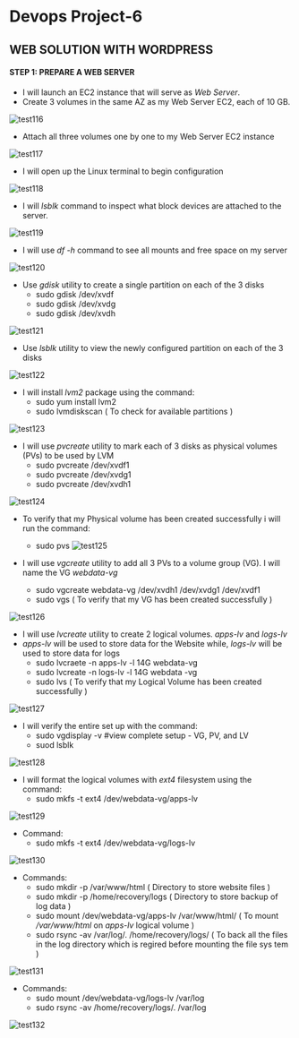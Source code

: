 
# Devops Project-6

## WEB SOLUTION WITH WORDPRESS

#### STEP 1: PREPARE A WEB SERVER
* I will launch an EC2 instance that will serve as *Web Server*. 
* Create 3 volumes in the same AZ as my Web Server EC2, each of 10 GB.

![test116](https://user-images.githubusercontent.com/115363604/200194051-5da0041e-4891-4038-b59e-131cec014aae.png)

* Attach all three volumes one by one to my Web Server EC2 instance

![test117](https://user-images.githubusercontent.com/115363604/200194194-86c3a88f-b6b6-4010-b5f7-fb2d474ec3f3.png)

* I will open up the Linux terminal to begin configuration

![test118](https://user-images.githubusercontent.com/115363604/200194290-27f8abd6-03b1-47b3-8757-27d477d1d2e7.png)

* I will *lsblk* command to inspect what block devices are attached to the server. 

![test119](https://user-images.githubusercontent.com/115363604/200194394-d4882030-02b7-43e5-a048-2e93a14382b7.png)

* I will use *df -h* command to see all mounts and free space on my server

![test120](https://user-images.githubusercontent.com/115363604/200194462-c7c77098-de0a-41e5-a1cd-f7d367c1718e.png)

* Use *gdisk* utility to create a single partition on each of the 3 disks
  - sudo gdisk /dev/xvdf
  - sudo gdisk /dev/xvdg
  - sudo gdisk /dev/xvdh

![test121](https://user-images.githubusercontent.com/115363604/200194540-2d6390c3-ce80-4a3f-916f-8c31f71ca987.png)

* Use *lsblk* utility to view the newly configured partition on each of the 3 disks

![test122](https://user-images.githubusercontent.com/115363604/200194818-dca75c46-d686-424b-889d-790adc6eaad4.png)

* I will install *lvm2* package using the command:
  - sudo yum install lvm2
  - sudo lvmdiskscan ( To check for available partitions )
 
![test123](https://user-images.githubusercontent.com/115363604/200194927-de2d0203-1b5c-42cc-a3d3-4b74c53e2dd3.png)

* I will use *pvcreate* utility to mark each of 3 disks as physical volumes (PVs) to be used by LVM
  - sudo pvcreate /dev/xvdf1
  - sudo pvcreate /dev/xvdg1
  - sudo pvcreate /dev/xvdh1
 
![test124](https://user-images.githubusercontent.com/115363604/200195089-f1891fe9-f384-4843-8ccc-02ee0c07ce50.png)

 * To verify that my Physical volume has been created successfully i will run the command:
   - sudo pvs
![test125](https://user-images.githubusercontent.com/115363604/200195113-151e0a79-b390-4f38-a63a-dca64d57440a.png)

* I will use *vgcreate* utility to add all 3 PVs to a volume group (VG). I will name the VG *webdata-vg*
  - sudo vgcreate webdata-vg /dev/xvdh1 /dev/xvdg1 /dev/xvdf1
  - sudo vgs ( To verify that my VG has been created successfully )

![test126](https://user-images.githubusercontent.com/115363604/200195278-f12bffb0-51b8-466a-8ef7-b8cf6755f41e.png)

* I will use *lvcreate* utility to create 2 logical volumes. *apps-lv* and *logs-lv*
* *apps-lv* will be used to store data for the Website while, *logs-lv* will be used to store data for logs
   - sudo lvcraete -n apps-lv -l 14G webdata-vg
   - sudo lvcreate -n logs-lv -l 14G webdata -vg
   - sudo lvs ( To verify that my Logical Volume has been created successfully )
  
![test127](https://user-images.githubusercontent.com/115363604/200195643-fd018e20-bd9f-4af8-b61e-9ee620b72817.png)

* I will verify the entire set up with the command:
  - sudo vgdisplay -v #view complete setup - VG, PV, and LV
  - suod lsblk

![test128](https://user-images.githubusercontent.com/115363604/200195744-b16adc8c-0156-446d-8379-bf70e731693f.png)

* I will format the logical volumes with *ext4* filesystem using the command:
  - sudo mkfs -t ext4 /dev/webdata-vg/apps-lv

![test129](https://user-images.githubusercontent.com/115363604/200195889-27b99bc3-e497-4116-80b4-d1251a4d0cbf.png)

* Command:
  - sudo mkfs -t ext4 /dev/webdata-vg/logs-lv

![test130](https://user-images.githubusercontent.com/115363604/200195916-7d2a2de8-287c-41f7-95cf-6f1daefc69b3.png)

* Commands:
  - sudo mkdir -p /var/www/html ( Directory to store website files )
  - sudo mkdir -p /home/recovery/logs ( Directory to store backup of log data )
  - sudo mount /dev/webdata-vg/apps-lv /var/www/html/ ( To mount */var/www/html* on *apps-lv* logical volume )
  - sudo rsync -av /var/log/. /home/recovery/logs/ ( To back all the files in the log directory which is regired before mounting the file sys tem )
  
![test131](https://user-images.githubusercontent.com/115363604/200196239-a90a31c4-799e-4032-8f3b-91f4d492c723.png)

* Commands:
  - sudo mount /dev/webdata-vg/logs-lv /var/log
  - sudo rsync -av /home/recovery/logs/. /var/log
 
![test132](https://user-images.githubusercontent.com/115363604/200196719-a2007ce9-5650-46d3-94d9-7812468e7e18.png)
 
 

  
